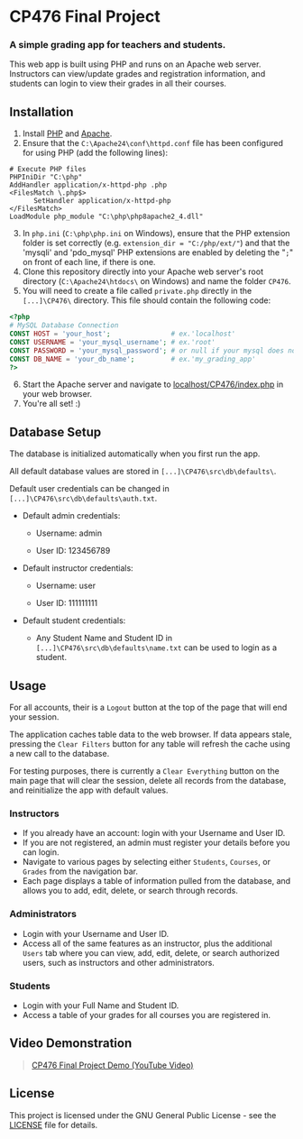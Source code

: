 # CP476 Final Project
### A simple grading app for teachers and students.

This web app is built using PHP and runs on an Apache web server.
Instructors can view/update grades and registration information,
and students can login to view their grades in all their courses.

## Installation

1. Install [PHP](https://windows.php.net/qa/) and [Apache](https://www.apachelounge.com/download/).
2. Ensure that the `C:\Apache24\conf\httpd.conf` file has been configured for using PHP (add the following lines):
```apacheconf
# Execute PHP files
PHPIniDir "C:\php"
AddHandler application/x-httpd-php .php
<FilesMatch \.php$>
      SetHandler application/x-httpd-php
</FilesMatch>
LoadModule php_module "C:\php\php8apache2_4.dll"
```
3. In `php.ini` (`C:\php\php.ini` on Windows), ensure that the PHP extension folder is set correctly (e.g. `extension_dir = "C:/php/ext/"`) and that the 'mysqli' and 'pdo_mysql' PHP extensions are enabled by deleting the "`;`" on front of each line, if there is one.
4. Clone this repository directly into your Apache web server's root directory (`C:\Apache24\htdocs\` on Windows) and name the folder `CP476`.
5. You will need to create a file called `private.php` directly in the `[...]\CP476\` directory. This file should contain the following code:
```php
<?php
# MySQL Database Connection
CONST HOST = 'your_host';               # ex.'localhost'
CONST USERNAME = 'your_mysql_username'; # ex.'root'
CONST PASSWORD = 'your_mysql_password'; # or null if your mysql does not use a password
CONST DB_NAME = 'your_db_name';         # ex.'my_grading_app'
?>
```
6. Start the Apache server and navigate to [localhost/CP476/index.php](http://localhost/CP476/index.php) in your web browser.
7. You're all set! :)

## Database Setup

The database is initialized automatically when you first run the app.

All default database values are stored in `[...]\CP476\src\db\defaults\`. 

Default user credentials can be changed in `[...]\CP476\src\db\defaults\auth.txt`.

  * Default admin credentials:

    * Username: admin

    * User ID:  123456789

  * Default instructor credentials:

    * Username: user

    * User ID:  111111111

  * Default student credentials:
  
      * Any Student Name and Student ID in `[...]\CP476\src\db\defaults\name.txt` can be used to login as a student.

## Usage

For all accounts, their is a `Logout` button at the top of the page that will end your session.

The application caches table data to the web browser. If data appears stale, pressing the `Clear Filters` button for any table will refresh the cache using a new call to the database.

For testing purposes, there is currently a `Clear Everything` button on the main page that will clear the session, delete all records from the database, and reinitialize the app with default values.

### Instructors
* If you already have an account: login with your Username  and User ID.
* If you are not registered, an admin must register your details before you can login.
* Navigate to various pages by selecting either `Students`, `Courses`, or `Grades` from the navigation bar.
* Each page displays a table of information pulled from the database, and allows you to add, edit, delete, or search through records.

### Administrators
* Login with your Username and User ID.
* Access all of the same features as an instructor, plus the additional `Users` tab where you can view, add, edit, delete, or search authorized users, such as instructors and other administrators.

### Students
* Login with your Full Name and Student ID.
* Access a table of your grades for all courses you are registered in.

## Video Demonstration

> [CP476 Final Project Demo (YouTube Video)](https://www.youtube.com/watch?v=6ppifiezMik)

## License

This project is licensed under the GNU General Public License - see the [LICENSE](LICENSE) file for details.
